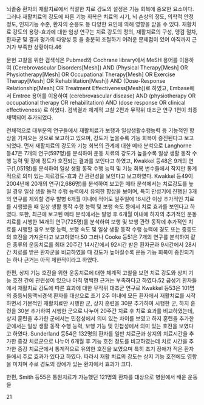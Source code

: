 뇌졸중 환자의 재활치료에서 적절한 치료 강도의 설정은 기능 회복에 중요한 요소이다. 그러나 재활치료의 강도에 따른 기능 회복은 치료의 시기, 뇌 손상의 정도, 의학적 안정 정도, 인지기능 수준, 환자의 순응도 등 다양한 요인에 의해 영향을 받을 수 있다. 재활치료 강도의 용량-효과에 대한 임상 연구는 치료 강도의 정의, 재활치료의 구성, 맹검 절차, 환자군 및 결과 평가의 다양성 등 을 충분히 조절하기 어려운 문제점이 있어 아직까지 근거가 부족한 상황이다.46

문헌 고찰을 위한 검색식은 Pubmed와 Cochrane library에서 MeSH 용어를 이용하여 (Cerebrovascular Disorders[Mesh]) AND (Physical Therapy[Mesh] OR Physiotherapy[Mesh] OR Occupational Therapy[Mesh] OR Exercise Therapy[Mesh] OR Rehabilitation[Mesh]) AND (Dose-Response Relationship[Mesh] OR Treatment Effectiveness[Mesh])로 하였고, Embase에서 Emtree 용어를 이용하여 (cerebrovascular disease) AND (physiotherapy OR occupational therapy OR rehabilitation) AND (dose response OR clinical effectiveness) 로 하였다. 검색결과 체계적 고찰 2편과 무작위 대조군 연구 1편이 최종 채택되어 추가되었다.

전체적으로 대부분의 연구들에서 재활치료가 보행과 일상생활수행능력 등 기능적인 향상을 가져오는 것으로 보고하고 있으며, 강도가 높을수록 기능 회복이 증진된다고 보고되었다. 먼저 재활치료의 강도와 기능 회복의 관계에 대한 메타 분석으로 Langhorne 등47은 7개의 연구(597명)를 분석하여 운동 치료의 강도가 높을수록 일상 생활 동작 수행 능력 및 장애 정도가 호전되는 결과를 보인다고 하였고, Kwakkel 등48은 9개의 연구(1,051명)를 분석하여 일상 생활 동작 수행 능력 및 기능 회복 변수들에서 작지만 통계적으로 의미 있는 치료강도-효과 간 관련성을 보인다고 보고하였다. Kwakkel 등49이 2004년에 20개의 연구(2,686명)를 분석하여 보고한 메타 분석에서는 치료강도를 높일 경우 일상 생활 동작 수행 능력에서 유의한 향상을 보이며, 특히 만성기에 진행된 3개의 연구를 제외할 경우 발병 6개월 이내에 적어도 일주일에 16시간 이상 추가적인 치료를 시행했을 때 일상 생활 동작 수행 능력 및 보행 속도 등에서 치료 효과를 보인다고 하였다. 또한, 최근에 보고된 메타 분석에서는 발병 후 6개월 이내에 하지의 추가적인 운동치료를 시행한 14개의 연구(725명)를 분석하여 보행 및 보행 관련 동작에 추가적인 치료를 시행할 경우 보행 능력, 보행 속도 및 일상 생활 동작 수행 능력에 경도 또는 중등도의 호전을 가져온다고 보고하였다.50 그러나 Cooke 등51은 7개의 연구를 분석하여 같은 종류의 운동치료를 최대 20주간 14시간에서 92시간 받은 환자군과 9시간에서 28시간 치료를 받은 환자군을 비교하였을 때 강도가 높아질수록 운동 기능 회복이 증진되기는 하나 근거는 아직 제한적이라고 하였다.

한편, 상지 기능 호전을 위한 운동치료에 대한 체계적 고찰을 보면 치료 강도와 상지 기능 호전 간에 관련성이 있으나 아직 명백한 근거는 부족하다고 하였다.52 급성기 환자들에서 재활치료 강도에 따른 효과에 대한 무작위 대조군 연구로 Kwakkel 등53은 101명의 중등뇌동맥뇌경색 환자를 대상으로 초기 2주 이내에 모든 환자에서 재활치료를 시작하면서 기본적인 재활치료만 시행한 군, 상지 훈련을 30분 추가하여 시행한 군, 하지 훈련을 30분 추가하여 시행한 군으로 나누어 20주간 치료 후 치료 효과를 비교하였는데, 상지 훈련을 추가한 군에서는 민첩성에서 의미 있는 차이를 보였고 하지 훈련을 추가한 군에서는 일상 생활 동작 수행 능력, 보행 기능 및 민첩성에서 의미 있는 호전을 보였다고 하였다. Sunderland 등54은 132명의 환자를 일반 치료군과 상지의 치료시간을 추가한 증강 치료군으로 나누어 6개월 후 기능 호전 정도를 비교하였는데 치료 시간을 추가한 증강 치료군에서 통계적으로 유의한 호전을 보였으며 특히 초기 장애가 적은 환자들에서 주로 효과가 있다고 하였다. 따라서 재활 치료의 강도는 상지 기능 호전에도 영향을 미치며 주로 경도의 장애가 있는 환자에서 효과가 크다.

한편, Smith 등55은 통원치료가 가능했던 121명의 환자를 대상으로 병원에서 배운 운동을

<PAGE>21